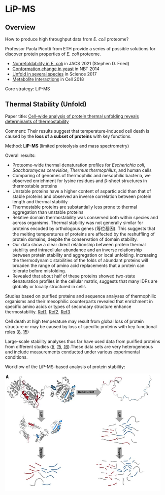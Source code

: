 # LiP-MS

## Overview

How to produce high throughput data from *E. coli* proteome?

Professor Paola Picotti from ETH provide a series of possible solutions for discover protein properties of *E. coli* proteome.

- [Nonrefoldability in *E. coli*](https://pubs.acs.org/doi/10.1021/jacs.1c03270)  in JACS 2021 (Stephen D. Fried)
- [Conformation change in yeast](https://www.nature.com/articles/nbt.2999) in NBT 2014
- [Unfold in several species](https://science.sciencemag.org/content/355/6327/eaai7825.abstract) in Science 2017
- [Metabolite Interactions](https://www.sciencedirect.com/science/article/pii/S0092867417314484) in Cell 2018

Core strategy: LiP-MS



## Thermal Stability (Unfold)

Paper title: [Cell-wide analysis of protein thermal unfolding reveals determinants of thermostability](https://science.sciencemag.org/content/355/6327/eaai7825.full)

Comment: Their results suggest that temperature-induced cell death is caused by the **loss of a subset of proteins** with key functions.

Method: **LiP-MS** (limited proteolysis and mass spectrometry)

Overall results:

- Proteome-wide thermal denaturation profiles for *Escherichia coli*, *Saccharomyces cerevisiae*, *Thermus thermophilus*, and human cells
- Comparing of genomes of thermophilic and mesophilic bacteria, we observed enrichment for lysine residues and β-sheet structures in thermostable proteins
- Unstable proteins have a higher content of aspartic acid than that of stable proteins and observed an inverse correlation between protein length and thermal stability
- Thermostable proteins are substantially less prone to thermal aggregation than unstable proteins
- Relative domain thermostability was conserved both within species and across organisms. Thermal stability was not generally similar for proteins encoded by orthologous genes (等位基因). This suggests that the melting temperatures of proteins are affected by the reshuffling of protein domains, despite the conservation of domain stability.
- Our data show a clear direct relationship between protein thermal stability and intracellular abundance and an inverse relationship between protein stability and aggregation or local unfolding. Increasing the thermodynamic stabilities of the folds of abundant proteins will broaden the range of amino acid replacements that a protein can tolerate before misfolding. 
- Revealed that about half of these proteins showed two-state denaturation profiles in the cellular matrix, suggests that many IDPs are globally or locally structured in cells



Studies based on purified proteins and sequence analyses of thermophilic organisms and their mesophilic counterparts revealed that enrichment in specific amino acids or types of secondary structure enhance thermostability. [Ref1](https://link.springer.com/article/10.1007%2Fs101420000003), [Ref2](https://www.pnas.org/content/108/44/17876?ijkey=39b055c7e94acaf91faae34c0de544d19a6cedd4&keytype2=tf_ipsecsha), [Ref3](https://onlinelibrary.wiley.com/doi/full/10.1110/ps.062130306)

Cell death at high temperature may result from global loss of protein structure or may be caused by loss of specific proteins with key functional roles ([8](https://www.sciencedirect.com/science/article/pii/S000634951001324X?via%3Dihub), [15](https://science.sciencemag.org/content/340/6137/1220))

Large-scale stability analyses thus far have used data from purified proteins from different studies ([*8*](https://science.sciencemag.org/content/355/6327/eaai7825.full#ref-8), [*15*](https://science.sciencemag.org/content/355/6327/eaai7825.full#ref-15), [*16*](https://science.sciencemag.org/content/355/6327/eaai7825.full#ref-16)).These data sets are very heterogeneous and include measurements conducted under various experimental conditions.



Workflow of the LiP-MS–based analysis of protein stability:

<img src="High_Throughput_Proteome.assets\image-20210813022202292.png" alt="image-20210813022202292" style="zoom:80%;" />



